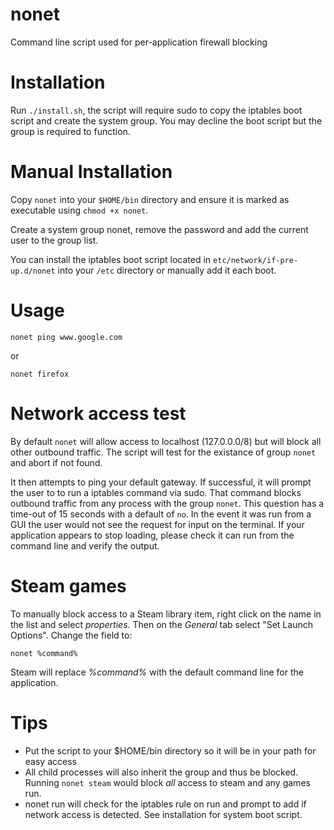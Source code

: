 # nonet
Command line script used for per-application firewall blocking

# Installation
Run `./install.sh`, the script will require sudo to copy the iptables boot script and create the system group.  You may decline the boot script but the group is required to function.

# Manual Installation
Copy `nonet` into your `$HOME/bin` directory and ensure it is marked as executable using `chmod +x nonet`.

Create a system group nonet, remove the password and add the current user to the group list.

You can install the iptables boot script located in `etc/network/if-pre-up.d/nonet` into your `/etc` directory or manually add it each boot.  

# Usage
`nonet ping www.google.com`

or 

`nonet firefox`

# Network access test
By default `nonet` will allow access to localhost (127.0.0.0/8) but will block all other outbound traffic.  The script will test for the existance of group `nonet` and abort if not found.  

It then attempts to ping your default gateway.  If successful, it will prompt the user to to run a iptables command via sudo.  That command blocks outbound traffic from any process with the group `nonet`.   This question has a time-out of 15 seconds with a default of `no`. In the event it was run from a GUI the user would not see the request for input on the terminal.  If your application appears to stop loading, please check it can run from the command line and verify the output. 

# Steam games 
To manually block access to a Steam library item, right click on the name in the list and select *properties*.  Then on the *General* tab select "Set Launch Options".  Change the field to:

`nonet %command%`

Steam will replace *%command%* with the default command line for the application.  

# Tips
- Put the script to your $HOME/bin directory so it will be in your path for easy access
- All child processes will also inherit the group and thus be blocked.  Running `nonet steam` would block *all* access to steam and any games run.
- nonet run will check for the iptables rule on run and prompt to add if network access is detected.  See installation for system boot script. 

